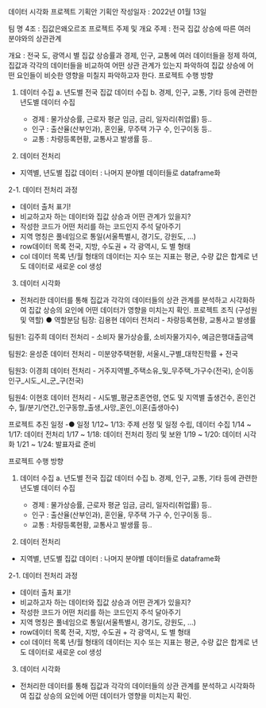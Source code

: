 데이터 시각화 프로젝트 기획안
기획안 작성일자 : 2022년 01월 13일
 
팀 명 
4조 : 집값은왜오르조
프로젝트 주제 및 개요
주제 : 전국 집값 상승에 따른 여러 분야와의 상관관계
 
개요 : 전국 도, 광역시 별 집값 상승률과 경제, 인구, 교통에 여러 데이터들을 정제 하여, 집값과 각각의 데이터들을 비교하여 어떤 상관 관계가 있는지 파악하여 집값 상승에 어떤 요인들이 비슷한 영향을 미칠지 파악하고자 한다.
프로젝트 수행 방향
 
1. 데이터 수집
   a. 년도별 전국 집값 데이터 수집
   b. 경제, 인구, 교통, 기타 등에 관련한 년도별 데이터 수집
     - 경제 : 물가상승률, 근로자 평균 임금, 금리, 일자리(취업률) 등..
     - 인구 : 출산율(산부인과), 혼인율, 무주택 가구 수, 인구이동 등..
     - 교통 : 차량등록현황, 교통사고 발생률 등..
 
2. 데이터 전처리
 - 지역별, 년도별 집값 데이터 : 나머지 분야별 데이터들로 dataframe화 
 
2-1. 데이터 전처리 과정
 - 데이터 출처 표기!
 - 비교하고자 하는 데이터와 집값 상승과 어떤 관계가 있을지?
 - 작성한 코드가 어떤 처리를 하는 코드인지 주석 달아주기
 - 지역 명칭은 풀네임으로 통일(서울특별시, 경기도, 강원도, ...)
 - row데이터 목록
  전국, 지방, 수도권 + 각 광역시, 도 별 형태
 - col 데이터 목록
  년/월 형태의 데이터는 지수 또는 지표는 평균, 수량 값은 합계로 년도 데이터로 새로운 col 생성
 
3. 데이터 시각화
 - 전처리한 데이터를 통해 집값과 각각의 데이터들의 상관 관계를 분석하고 시각화하여 집값 상승의 요인에 어떤 데이터가 영향을 미치는지 확인.
프로젝트 조직
(구성원 및 역할)
● 역할분담
팀장: 김용현
데이터 전처리 - 차량등록현황, 교통사고 발생률
 
팀원1: 김주희
데이터 전처리 - 소비자 물가상승률, 소비자물가지수, 예금은행대출금액
 
팀원2: 윤성준
데이터 전처리 - 미분양주택현황, 서울시_구별_대학진학률 + 전국
 
팀원3: 이경희
데이터 전처리 - 거주지역별_주택소유_및_무주택_가구수(전국), 
순이동인구_시도_시_군_구(전국)
 
팀원4: 이현호
데이터 전처리 - 시도별_평균초혼연령, 연도 및 지역별 출생건수, 혼인건수, 월/분기/연간_인구동향_출생_사망_혼인_이혼(출생아수)
 
프로젝트 추진 일정
-● 일정 
1/12~ 1/13: 주제 선정 및 일정 수립, 데이터 수집
1/14 ~ 1/17: 데이터 전처리
1/17 ~ 1/18: 데이터 전처리 정리 및 보완
1/19 ~ 1/20: 데이터 시각화
1/21 ~ 1/24: 발표자료 준비



프로젝트 수행 방향
 
1. 데이터 수집
   a. 년도별 전국 집값 데이터 수집
   b. 경제, 인구, 교통, 기타 등에 관련한 년도별 데이터 수집
     - 경제 : 물가상승률, 근로자 평균 임금, 금리, 일자리(취업률) 등..
     - 인구 : 출산율(산부인과), 혼인율, 무주택 가구 수, 인구이동 등..
     - 교통 : 차량등록현황, 교통사고 발생률 등..
 
2. 데이터 전처리
 - 지역별, 년도별 집값 데이터 : 나머지 분야별 데이터들로 dataframe화 
 
2-1. 데이터 전처리 과정
 - 데이터 출처 표기!
 - 비교하고자 하는 데이터와 집값 상승과 어떤 관계가 있을지?
 - 작성한 코드가 어떤 처리를 하는 코드인지 주석 달아주기
 - 지역 명칭은 풀네임으로 통일(서울특별시, 경기도, 강원도, ...)
 - row데이터 목록
  전국, 지방, 수도권 + 각 광역시, 도 별 형태
 - col 데이터 목록
  년/월 형태의 데이터는 지수 또는 지표는 평균, 수량 값은 합계로 년도 데이터로 새로운 col 생성
 
3. 데이터 시각화
 - 전처리한 데이터를 통해 집값과 각각의 데이터들의 상관 관계를 분석하고 시각화하여 집값 상승의 요인에 어떤 데이터가 영향을 미치는지 확인.



